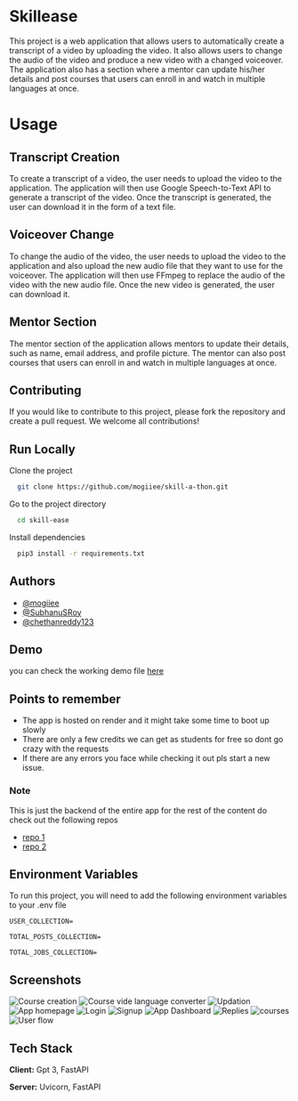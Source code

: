 
# Skillease

This project is a web application that allows users to automatically create a transcript of a video by uploading the video. It also allows users to change the audio of the video and produce a new video with a changed voiceover. The application also has a section where a mentor can update his/her details and post courses that users can enroll in and watch in multiple languages at once.

# Usage

## Transcript Creation
To create a transcript of a video, the user needs to upload the video to the application. The application will then use Google Speech-to-Text API to generate a transcript of the video. Once the transcript is generated, the user can download it in the form of a text file.

## Voiceover Change
To change the audio of the video, the user needs to upload the video to the application and also upload the new audio file that they want to use for the voiceover. The application will then use FFmpeg to replace the audio of the video with the new audio file. Once the new video is generated, the user can download it.

## Mentor Section
The mentor section of the application allows mentors to update their details, such as name, email address, and profile picture. The mentor can also post courses that users can enroll in and watch in multiple languages at once.
## Contributing
If you would like to contribute to this project, please fork the repository and create a pull request. We welcome all contributions!
## Run Locally
Clone the project

```bash
  git clone https://github.com/mogiiee/skill-a-thon.git
```

Go to the project directory

```bash
  cd skill-ease
```

Install dependencies

```bash
  pip3 install -r requirements.txt
```

## Authors

- [@mogiiee](https://www.github.com/mogiiee)
- [@SubhanuSRoy](https://www.github.com/SubhanuSRoy)
- [@chethanreddy123](https://www.github.com/chethanreddy123)


## Demo

you can check the working demo file [here](https://skillease.netlify.app/)

## Points to remember 
- The app is hosted on render and it might take some time to boot up slowly
- There are only a few credits we can get as students for free so dont go crazy with the requests
- If there are any errors you face while checking it out pls start a new issue. 

### Note
This is just the backend of the entire app for the rest of the content do check out the following repos
 - [repo 1](https://github.com/SubhanuSRoy/skill-ease)
 - [repo 2](https://github.com/chethanreddy123/Skill-a-thon)
 
## Environment Variables

To run this project, you will need to add the following environment variables to your .env file

`USER_COLLECTION=`

`TOTAL_POSTS_COLLECTION=`

`TOTAL_JOBS_COLLECTION=`
## Screenshots

![Course creation](https://discord.com/channels/1075402466675392572/1079576374903320636/1079577229945741383)
![Course vide language converter](https://discord.com/channels/1075402466675392572/1079576374903320636/1079583105494548541)
![Updation](https://discord.com/channels/1075402466675392572/1079576374903320636/1079584478403510342)
![App homepage](https://discord.com/channels/1075402466675392572/1079576374903320636/1079584534699446294)
![Login](https://discord.com/channels/1075402466675392572/1079576374903320636/1079585181947666504)
![Signup](https://discord.com/channels/1075402466675392572/1079576374903320636/1079586244893356163)
![App Dashboard](https://discord.com/channels/1075402466675392572/1079576374903320636/1079586386497241160)
![Replies](https://discord.com/channels/1075402466675392572/1079576374903320636/1079586693868441680)
![courses](https://discord.com/channels/1075402466675392572/1079576374903320636/1079601237558829150)
![User flow](https://discord.com/channels/1075402466675392572/1079576374903320636/1079607028944732214)

## Tech Stack

**Client:** Gpt 3, FastAPI

**Server:** Uvicorn, FastAPI